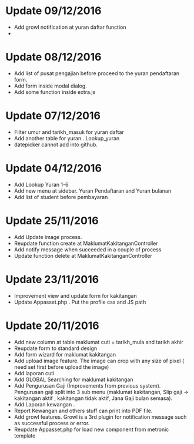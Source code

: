Update 09/12/2016
=================
- Add growl notification at yuran daftar function
- 

Update 08/12/2016
=================
- Add list of pusat pengajian before proceed to the yuran pendaftaran form.
- Add form inside modal dialog.
- Add some function inside extra.js

Update 07/12/2016
=================
- Filter umur and tarikh_masuk for yuran daftar
- Add another table for yuran . Lookup_yuran
- datepicker cannot add into github.

Update 04/12/2016
=================
- Add Lookup Yuran 1-6
- Add new menu at sidebar. Yuran Pendaftaran and Yuran bulanan
- Add list of student before pembayaran

Update 25/11/2016
=================
- Add Update image process.
- Reupdate function create at MaklumatKakitanganController
- Add notify message when succeeded in a couple of process
- Update function delete at MaklumatKakitanganController

Update 23/11/2016
=================
- Improvement view and update form for kakitangan
- Update Appasset.php . Put the profile css and JS path

Update 20/11/2016
=================
- Add new column at table maklumat cuti = tarikh_mula and tarikh akhir
- Reupdate form to standard design
- Add form wizard for maklumat kakitangan
- Add upload image feature. The image can crop with any size of pixel ( need set first before upload the image)
- Add laporan cuti
- Add GLOBAL Searching for maklumat kakitangan
- Add Pengurusan Gaji (Improvements from previous system). Pengurusan gaji split into 3 sub menu (maklumat kakitangan, Slip gaji -> kakitangan aktif , kakitangan tidak aktif, Jana Gaji bulan semasa). 
- Add Laporan kewangan . 
- Report Kewangan and others stuff can print into PDF file.
- Add growl features. Growl is a 3rd plugin for notification message such as successful process or error.
- Reupdate Appasset.php for load new component from metronic template